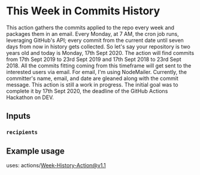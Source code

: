 # This Week in Commits History

This action gathers the commits applied to the repo every week and packages them in an email. Every Monday, at 7 AM, the cron job runs, leveraging GitHub's API; every commit from the current date until seven days from now in history gets collected.
So let's say your repository is two years old and today is Monday, 17th Sept 2020. The action will find commits from 17th Sept 2019 to 23rd Sept 2019 and 17th Sept 2018 to 23rd Sept 2018. All the commits fitting coming from this timeframe will get sent to the interested users via email. For email, I'm using NodeMailer. Currently, the committer's name, email, and date are gleaned along with the commit message.
This action is still a work in progress. The initial goal was to complete it by 17th Sept 2020, the deadline of the GitHub Actions Hackathon on DEV.


## Inputs

### `recipients`

## Example usage

uses: actions/Week-History-Action@v1.1

